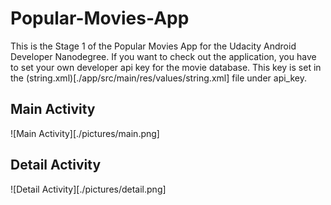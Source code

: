 # Popular-Movies-App

This is the Stage 1 of the Popular Movies App for the Udacity Android Developer Nanodegree. 
If you want to check out the application, you have to set your own developer api key for
the movie database. This key is set in the (string.xml)[./app/src/main/res/values/string.xml] file under api_key.

## Main Activity
![Main Activity][./pictures/main.png]
## Detail Activity
![Detail Activity][./pictures/detail.png]
